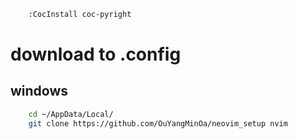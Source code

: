 ``` bash
    :CocInstall coc-pyright
``` 

# download to .config
## windows
```bash
    cd ~/AppData/Local/
    git clone https://github.com/OuYangMinOa/neovim_setup nvim
```
